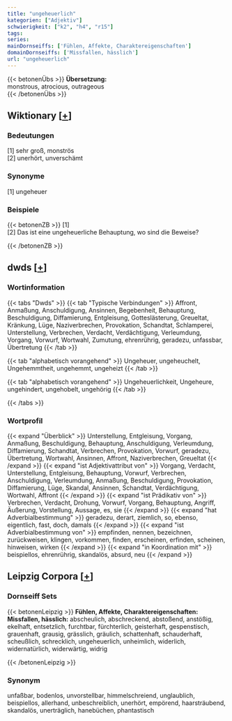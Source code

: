 ```yaml
---
title: "ungeheuerlich"
kategorien: ["Adjektiv"]
schwierigkeit: ["k2", "h4", "r15"]
tags:
series:
mainDornseiffs: ['Fühlen, Affekte, Charaktereigenschaften']
domainDornseiffs: ['Missfallen, hässlich']
url: "ungeheuerlich"
---
```


{{< betonenÜbs >}}
**Übersetzung:**  
monstrous, atrocious, outrageous  
{{< /betonenÜbs >}}

## Wiktionary [[+](https://de.wiktionary.org/wiki/ungeheuerlich)]

### Bedeutungen
[1] sehr groß, monströs  
[2] unerhört, unverschämt  

### Synonyme
[1] ungeheuer  

### Beispiele
{{< betonenZB >}}
[1]  
[2] Das ist eine ungeheuerliche Behauptung, wo sind die Beweise?  

{{< /betonenZB >}}


## dwds [[+](https://www.dwds.de/wb/ungeheuerlich)]

### Wortinformation
{{< tabs "Dwds" >}}
{{< tab "Typische Verbindungen" >}}
Affront, Anmaßung, Anschuldigung, Ansinnen, Begebenheit, Behauptung, Beschuldigung, Diffamierung, Entgleisung, Gotteslästerung, Greueltat, Kränkung, Lüge, Naziverbrechen, Provokation, Schandtat, Schlamperei, Unterstellung, Verbrechen, Verdacht, Verdächtigung, Verleumdung, Vorgang, Vorwurf, Wortwahl, Zumutung, ehrenrührig, geradezu, unfassbar, Übertretung
{{< /tab >}}

{{< tab "alphabetisch vorangehend" >}}
Ungeheuer, ungeheuchelt, Ungehemmtheit, ungehemmt, ungeheizt
{{< /tab >}}

{{< tab "alphabetisch vorangehend" >}}
Ungeheuerlichkeit, Ungeheure, ungehindert, ungehobelt, ungehörig
{{< /tab >}}

{{< /tabs >}}

### Wortprofil
{{< expand "Überblick" >}} Unterstellung, Entgleisung, Vorgang, Anmaßung, Beschuldigung, Behauptung, Anschuldigung, Verleumdung, Diffamierung, Schandtat, Verbrechen, Provokation, Vorwurf, geradezu, Übertretung, Wortwahl, Ansinnen, Affront, Naziverbrechen, Greueltat {{< /expand >}}
{{< expand "ist Adjektivattribut von" >}} Vorgang, Verdacht, Unterstellung, Entgleisung, Behauptung, Vorwurf, Verbrechen, Anschuldigung, Verleumdung, Anmaßung, Beschuldigung, Provokation, Diffamierung, Lüge, Skandal, Ansinnen, Schandtat, Verdächtigung, Wortwahl, Affront {{< /expand >}}
{{< expand "ist Prädikativ von" >}} Verbrechen, Verdacht, Drohung, Vorwurf, Vorgang, Behauptung, Angriff, Äußerung, Vorstellung, Aussage, es, sie {{< /expand >}}
{{< expand "hat Adverbialbestimmung" >}} geradezu, derart, ziemlich, so, ebenso, eigentlich, fast, doch, damals {{< /expand >}}
{{< expand "ist Adverbialbestimmung von" >}} empfinden, nennen, bezeichnen, zurückweisen, klingen, vorkommen, finden, erscheinen, erfinden, scheinen, hinweisen, wirken {{< /expand >}}
{{< expand "in Koordination mit" >}} beispiellos, ehrenrührig, skandalös, absurd, neu {{< /expand >}}

## Leipzig Corpora [[+](https://corpora.uni-leipzig.de/en/res?word=ungeheuerlich&corpusId=deu_newscrawl-public_2018)]

### Dornseiff Sets
{{< betonenLeipzig >}}
**Fühlen, Affekte, Charaktereigenschaften:**  
**Missfallen, hässlich:** abscheulich, abschreckend, abstoßend, anstößig, ekelhaft, entsetzlich, furchtbar, fürchterlich, geisterhaft, gespenstisch, grauenhaft, grausig, grässlich, gräulich, schattenhaft, schauderhaft, scheußlich, schrecklich, ungeheuerlich, unheimlich, widerlich, widernatürlich, widerwärtig, widrig  

{{< /betonenLeipzig >}}

### Synonym
unfaßbar, bodenlos, unvorstellbar, himmelschreiend, unglaublich, beispiellos, allerhand, unbeschreiblich, unerhört, empörend, haarsträubend, skandalös, unerträglich, hanebüchen, phantastisch

